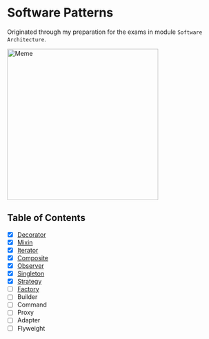 # Software Patterns

Originated through my preparation for the exams in module `Software Architecture`.

<img alt="Meme" height="350px" src="https://images3.memedroid.com/images/UPLOADED793/5b4f049b3a976.jpeg" />

## Table of Contents

- [x] [Decorator](./src/main/java/de/tim0_12432/decorator)
- [x] [Mixin](./src/main/java/de/tim0_12432/mixin)
- [x] [Iterator](./src/main/java/de/tim0_12432/iterator)
- [x] [Composite](./src/main/java/de/tim0_12432/composite)
- [x] [Observer](./src/main/java/de/tim0_12432/observer)
- [x] [Singleton](./src/main/java/de/tim0_12432/singleton)
- [x] [Strategy](./src/main/java/de/tim0_12432/strategy)
- [ ] [Factory](./src/main/java/de/tim0_12432/factory)
- [ ] Builder
- [ ] Command
- [ ] Proxy
- [ ] Adapter
- [ ] Flyweight